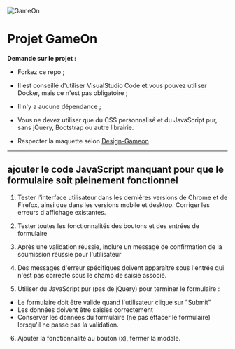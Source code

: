 ![GameOn](https://www.google.com/imgres?imgurl=https%3A%2F%2Ft4.ftcdn.net%2Fjpg%2F03%2F45%2F47%2F17%2F240_F_345471767_UyyXk13Ea0FZewuyeNVw1MpxGtvsiwH3.jpg&imgrefurl=https%3A%2F%2Fwww.wallsheaven.com%2Fwall-murals%2Fview-from-back-of-gamer-woman-with-pigtail-playing-video-game-at-home-in-front-of-big-screen-with-headphone-and-raised-hand-up.-colorful-neon-led-lights-background.-streamer-concept.-macro-shot.-B628351359&tbnid=o884stUOKeFmkM&vet=12ahUKEwjD8bDHob_yAhWi4uAKHYRfDyIQMygAegUIARCQAQ..i&docid=rAEqHcCUej09tM&w=360&h=240&itg=1&q=playing%20games&hl=fr&ved=2ahUKEwjD8bDHob_yAhWi4uAKHYRfDyIQMygAegUIARCQAQ)
# Projet GameOn

__Demande sur le projet :__
* Forkez ce repo ;
* Il est conseillé d'utiliser VisualStudio Code et vous pouvez utiliser Docker, mais ce n'est pas obligatoire ;
* Il n'y a aucune dépendance ;
* Vous ne devez utiliser que du CSS personnalisé et du JavaScript pur, sans jQuery, Bootstrap ou autre librairie.

* Respecter la maquette selon [Design-Gameon](https://www.figma.com/file/prxFGnSUoEhk6PTcMaJQim/UI-Design-GameOn-EN)

-----------------

## ajouter le code JavaScript manquant pour que le formulaire soit pleinement fonctionnel

1. Tester l'interface utilisateur dans les dernières versions de Chrome et de Firefox, ainsi que dans les versions mobile et desktop. Corriger les erreurs d'affichage existantes.

2. Tester toutes les fonctionnalités des boutons et des entrées de formulaire

3. Après une validation réussie, inclure un message de confirmation de la soumission réussie pour l'utilisateur

4. Des messages d'erreur spécifiques doivent apparaître sous l'entrée qui n'est pas correcte sous le champ de saisie associé.

5. Utiliser du JavaScript pur (pas de jQuery) pour terminer le formulaire :

* Le formulaire doit être valide quand l'utilisateur clique sur "Submit"
* Les données doivent être saisies correctement
* Conserver les données du formulaire (ne pas effacer le formulaire) lorsqu'il ne passe pas la validation.

6. Ajouter la fonctionnalité au bouton (x), fermer la modale.
